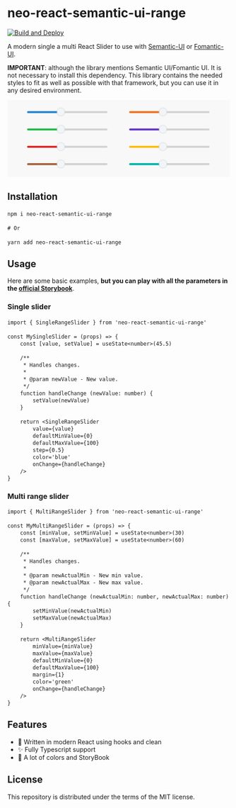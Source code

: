 # neo-react-semantic-ui-range

[![Build and Deploy](https://github.com/jware-solutions/neo-react-semantic-ui-range/actions/workflows/storybook.yml/badge.svg)](https://github.com/jware-solutions/neo-react-semantic-ui-range/actions/workflows/storybook.yml)

A modern single a multi React Slider to use with [Semantic-UI][semantic-ui] or [Fomantic-UI][fomantic-ui].

**IMPORTANT**: although the library mentions Semantic UI/Fomantic UI. It is not necessary to install this dependency. This library contains the needed styles to fit as well as possible with that framework, but you can use it in any desired environment. 


![Slider example with multiple colors](./assets/colors.png)


## Installation

```
npm i neo-react-semantic-ui-range

# Or

yarn add neo-react-semantic-ui-range
```


## Usage

Here are some basic examples, **but you can play with all the parameters in the [official Storybook][storybook]**.

### Single slider

```tsx
import { SingleRangeSlider } from 'neo-react-semantic-ui-range'

const MySingleSlider = (props) => {
	const [value, setValue] = useState<number>(45.5)

	/**
	 * Handles changes.
	 *
	 * @param newValue - New value.
	 */
	function handleChange (newValue: number) {
		setValue(newValue)
	}

	return <SingleRangeSlider
		value={value}
		defaultMinValue={0}
		defaultMaxValue={100}
		step={0.5}
		color='blue'
		onChange={handleChange}
	/>
}
```


### Multi range slider

```tsx
import { MultiRangeSlider } from 'neo-react-semantic-ui-range'

const MyMultiRangeSlider = (props) => {
	const [minValue, setMinValue] = useState<number>(30)
  	const [maxValue, setMaxValue] = useState<number>(60)

	/**
	 * Handles changes.
	 *
	 * @param newActualMin - New min value.
	 * @param newActualMax - New max value.
	 */
	function handleChange (newActualMin: number, newActualMax: number) {
		setMinValue(newActualMin)
		setMaxValue(newActualMax)
	}

	return <MultiRangeSlider
		minValue={minValue}
		maxValue={maxValue}
		defaultMinValue={0}
		defaultMaxValue={100}
		margin={1}
		color='green'
		onChange={handleChange}
	/>
}
```


## Features

- 🚀 Written in modern React using hooks and clean 
- ✨ Fully Typescript support
- 📖 A lot of colors and StoryBook


## License

This repository is distributed under the terms of the MIT license.


[semantic-ui]: https://react.semantic-ui.com/
[fomantic-ui]: https://fomantic-ui.com/
[storybook]: https://jware-solutions.github.io/neo-react-semantic-ui-range/